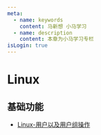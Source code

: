 ```yaml
---
meta:
  - name: keywords
    content: 马新想 小马学习 
  - name: description
    content: 本章为小马学习专栏
isLogin: true
---
```


# Linux


## 基础功能

- [Linux-用户以及用户组操作](https://blog.csdn.net/qq_33594101/article/details/89296556)